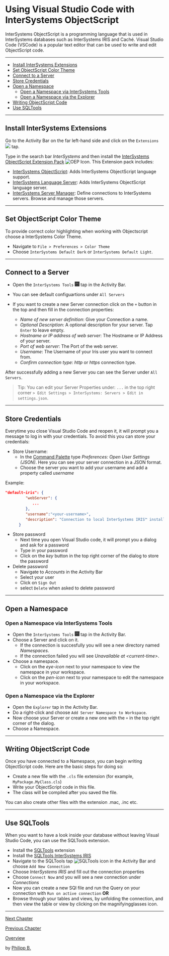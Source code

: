 # Using Visual Studio Code with InterSystems ObjectScript

InterSystems ObjectScript is a programming language that is used in InterSystems databases such as InterSystems IRIS and Caché. Visual Studio Code (VSCode) is a popular text editor that can be used to write and edit ObjectScript code.

---

-   [Install InterSystems Extensions](#install-intersystems-extensions)
-   [Set ObjectScript Color Theme](#set-objectscript-color-theme)
-   [Connect to a Server](#connect-to-a-server)
-   [Store Credentials](#store-credentials)
-   [Open a Namespace](#open-a-namespace)
    -   [Open a Namespace via InterSystems Tools](#open-a-namespace-via-intersystems-tools)
    -   [Open a Namespace via the Explorer](#open-a-namespace-via-the-explorer)
-   [Writing ObjectScript Code](#writing-objectscript-code)
-   [Use SQLTools](#use-sqltools)

---

## Install InterSystems Extensions

Go to the Activity Bar on the far left-hand side and click on the `Extensions` <img src = "https://i0.wp.com/www.phdata.io/wp-content/uploads/2021/06/VSCode-Extension-Icon-.png" tile = "Extensions Icon" width = "3%"/> tap.

Type in the search bar _InterSystems_ and then install the [InterSystems ObjectScript Extension Pack](https://marketplace.visualstudio.com/items?itemName=intersystems-community.objectscript-pack) <img src = "https://intersystems-community.gallerycdn.vsassets.io/extensions/intersystems-community/objectscript-pack/1.0.3/1612388253024/Microsoft.VisualStudio.Services.Icons.Default" title = "OEP Icon" width = "3%"/>. This Extension pack includes:

-   [InterSystems ObjectScript](https://marketplace.visualstudio.com/items?itemName=intersystems-community.vscode-objectscript): Adds InterSystems ObjectScript language support.
-   [InterSystems Language Server](https://marketplace.visualstudio.com/items?itemName=intersystems.language-server): Adds InterSystems ObjectScript language server.
-   [InterSystems Server Manager](https://marketplace.visualstudio.com/items?itemName=intersystems-community.servermanager): Define connections to InterSystems servers. Browse and manage those servers.

---

## Set ObjectScript Color Theme

To provide correct color highlighting when working with Objectscript choose a InterSystems Color Theme.

-   Navigate to `File > Preferences > Color Theme`
-   Choose `InterSystems Default Dark` or `InterSystems Default Light`.

---

## Connect to a Server

-   Open the `InterSystems Tools` <img src = "../imgs/InterSystemsToolsIcon.png" title = "InterSystemsToolsIcon" width = "3%"/> tap in the Activity Bar.
-   You can see default configuartions under `All Servers`
-   If you want to create a new Server connection click on the `+` button in the top and then fill in the connection properties:

    -   _Name of new server definition_: Give your Connection a name.
    -   _Optional Description_: A optional description for your server. Tap `Enter` to leave empty.
    -   _Hostname or IP address of web server_: The Hostname or IP Address of your server.
    -   _Port of web server_: The Port of the web server.
    -   _Username_: The Username of your Iris user you want to connect from.
    -   _Confirm connection type_: _http_ or _https_ connection type.

After successfully adding a new Server you can see the Server under `All Servers`.

> Tip: You can edit your Server Properties under: `...` in the top right corner `> Edit Settings > InterSystems: Servers > Edit in settings.json`.

---

## Store Credentials

Everytime you close Visual Studio Code and reopen it, it will prompt you a message to log in with your credentials. To avoid this you can store your credentials:

-   Store Username:
    -   In the [Command Palette](KeyboardShortcuts.md#command-palette) type _Preferences: Open User Settings (JSON)_. Here you can see your server connection in a JSON format.
    -   Choose the server you want to add your username and add a property called _username_

Example:

```json
"default~iris": {
         "webServer": {
            ...
         },
         "username":"<your-username>",
         "description": "Connection to local InterSystems IRIS™ installed with default settings."
      }
```

-   Store password
    -   Next time you open Visual Studio code, it will prompt you a dialog and ask for a password
    -   Type in your password
    -   Click on the _key_ button in the top right corner of the dialog to store the password
-   Delete password
    -   Navigate to _Accounts_ in the Activity Bar
    -   Select your user
    -   Click on `Sign Out`
    -   select `Delete` when asked to delete password

---

## Open a Namespace

### Open a Namespace via InterSystems Tools

-   Open the `InterSystems Tools` <img src = "../imgs/InterSystemsToolsIcon.png" title = "InterSystemsToolsIcon" width = "3%"/> tap in the Activity Bar.
-   Choose a Server and click on it.
    -   If the connection is succesfully you will see a new directory named _Namespaces_.
    -   If the connection failed you will see _Unavailable at \<current-time\>_.
-   Choose a namespace.
    -   Click on the _eye-icon_ next to your namespace to view the namespace in your workspace.
    -   Click on the _pen-icon_ next to your namespace to edit the namespace in your workspace.

### Open a Namespace via the Explorer

-   Open the `Explorer` tap in the Activity Bar.
-   Do a right-click and choose `Add Server Namespace to Workspace`.
-   Now choose your Server or create a new one with the `+` in the top right corner of the dialog.
-   Choose a Namespace.

---

## Writing ObjectScript Code

Once you have connected to a Namespace, you can begin writing ObjectScript code. Here are the basic steps for doing so:

-   Create a new file with the `.cls` file extension (for example, `MyPackage.MyClass.cls`)
-   Write your ObjectScript code in this file.
-   The class will be compiled after you saved the file.

You can also create other files with the extension .mac, .inc etc.

---

## Use SQLTools

When you want to have a look inside your database without leaving Visual Studio Code, you can use the SQLTools extension.

-   Install the [SQLTools](https://marketplace.visualstudio.com/items?itemName=mtxr.sqltools) extension
-   Install the [SQLTools InterSystems IRIS](https://marketplace.visualstudio.com/items?itemName=intersystems-community.sqltools-intersystems-driver)
-   Navigate to the SQLTools tap <img src ="https://raw.githubusercontent.com/intersystems-community/sqltools-intersystems-driver/master/docs/assets/img/activitybar.png" title = "SQLTools icon"> in the Activity Bar and choose `Add New Connection`
-   Choose _InterSystems IRIS_ and fill out the connection properties
-   Choose `Connect Now` and you will see a new connection under _Connections_
-   Now you can create a new SQl file and run the Query on your connection with `Run on active connection`
    **OR**
-   Browse through your tables and views, by unfolding the connection, and then view the table or view by clicking on the magnifyingglasses icon.

---

[Next Chapter](TipsForVsCode.md)

[Previous Chapter](GettingStartedWithVSCode.md)

[Overview](../README.md)

by [Philipp B.](https://github.com/cophilot)
